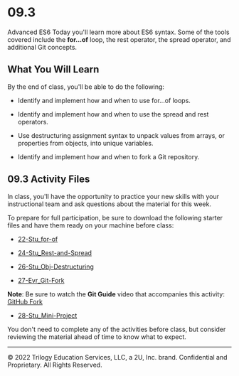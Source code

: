 # 09.3
Advanced ES6
Today you'll learn more about ES6 syntax. Some of the tools covered include the **for...of** loop, the rest operator, the spread operator, and additional Git concepts.

## What You Will Learn
By the end of class, you'll be able to do the following:

* Identify and implement how and when to use for...of loops.

* Identify and implement how and when to use the spread and rest operators.

* Use destructuring assignment syntax to unpack values from arrays, or properties from objects, into unique variables.

* Identify and implement how and when to fork a Git repository.

## 09.3 Activity Files
In class, you'll have the opportunity to practice your new skills with your instructional team and ask questions about the material for this week.

To prepare for full participation, be sure to download the following starter files and have them ready on your machine before class:

* [22-Stu_for-of](https://static.fullstack-bootcamp.com/lesson-files/09-NodeJS/22-Stu_for-of.zip)

* [24-Stu_Rest-and-Spread](https://static.fullstack-bootcamp.com/lesson-files/09-NodeJS/24-Stu_Rest-and-Spread.zip)

* [26-Stu_Obj-Destructuring](https://static.fullstack-bootcamp.com/lesson-files/09-NodeJS/26-Stu_Obj-Destructuring.zip)

* [27-Evr_Git-Fork](https://static.fullstack-bootcamp.com/lesson-files/09-NodeJS/27-Evr_Git-Fork.zip)

**Note**: Be sure to watch the **Git Guide** video that accompanies this activity:
[GitHub Fork](https://www.youtube.com/watch?v=l5NrYIa_aG4)

* [28-Stu_Mini-Project](https://static.fullstack-bootcamp.com/lesson-files/09-NodeJS/28-Stu_Mini-Project.zip)

You don't need to complete any of the activities before class, but consider reviewing the material ahead of time to know what to expect.

---
© 2022 Trilogy Education Services, LLC, a 2U, Inc. brand. Confidential and Proprietary. All Rights Reserved.
